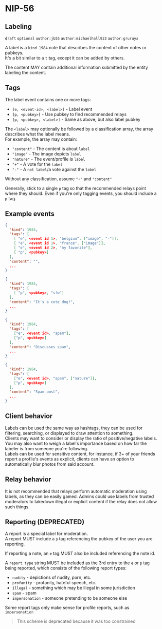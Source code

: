 
NIP-56
======

Labeling
---------

`draft` `optional` `author:jb55` `author:michaelhall923` `author:gruruya`

A label is a `kind 1984` note that describes the content of other notes or pubkeys.  
It's a bit similar to a `t` tag, except it can be added by others.

The content MAY contain additional information submitted by the entity
labeling the content.

Tags
----

The label event contains one or more tags:
- `[e, <event-id>, <label>]` - Label event
- `[p, <pubkey>]` - Use pubkey to find recommended relays
- `[p, <pubkey>, <label>]` - Same as above, but also label pubkey

The `<label>` may optionally be followed by a classification array,
the array describes what the label means.  
For example, the array may contain:
- `"content"` - The content is about `label`
- `"image"` - The image depicts `label`
- `"nature"` - The event/profile is `label`
- `"+"` - A vote for the `label`
- `"-"` - A `not label`/a vote against the `label`

Without any classification, assume `"+"` and `"content"`

Generally, stick to a single `p` tag so that the recommended relays point
where they should. Even if you're only tagging events, you should include a `p` tag.  

Example events
--------------

```json
{
  "kind": 1984,
  "tags": [
    [ "e", <event id 1>, "belgium", ["image", "-"]],
    [ "e", <event id 1>, "france", ["image"]],
    [ "e", <event id 2>, "my favorite"],
    [ "p", <pubkey>]
  ],
  "content": "",
  ...
}

{
  "kind": 1984,
  "tags": [
    [ "p", <pubkey>, "sfw"]
  ],
  "content": "It's a cute dog!",
  ...
}

{
  "kind": 1984,
  "tags": [
    ["e", <event id>, "spam"],
    ["p", <pubkey>]
  ],
  "content": "Discusses spam",
  ...
}

{
  "kind": 1984,
  "tags": [
    ["e", <event id>, "spam", ["nature"]],
    ["p", <pubkey>]
  ],
  "content": "Spam post",
  ...
}
```

Client behavior
---------------

Labels can be used the same way as hashtags, they can be used for filtering,
searching, or displayed to draw attention to something.  
Clients may want to consider or display the ratio of positive/negative labels.
You may also want to weigh a label's importance based on how far the labeler is
from someone you're following.  
Labels can be used for sensitive content, for instance, if 3+ of your friends report
a profile's events as explicit, clients can have an option to automatically
blur photos from said account.

Relay behavior
--------------

It is not recommended that relays perform automatic moderation using labels,
as they can be easily gamed. Admins could use labels from trusted moderators to
takedown illegal or explicit content if the relay does not allow such things.

Reporting (DEPRECATED)
----------------------

A report is a special label for moderation.  
A report MUST include a `p` tag referencing the pubkey of the user you
are reporting.

If reporting a note, an `e` tag MUST also be included referencing the note id.

A `report type` string MUST be included as the 3rd entry to the `e` or `p` tag
being reported, which consists of the following report types:

- `nudity` - depictions of nudity, porn, etc.
- `profanity` - profanity, hateful speech, etc.
- `illegal` - something which may be illegal in some jurisdiction
- `spam` - spam
- `impersonation` - someone pretending to be someone else

Some report tags only make sense for profile reports, such as `impersonation`

> This scheme is deprecated because it was too constrained
